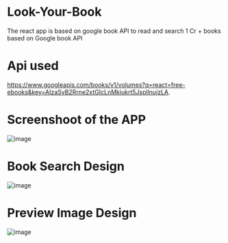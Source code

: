 # Look-Your-Book
The react app is based on google book API to read and search 1 Cr + books based on Google book API
# Api used 
https://www.googleapis.com/books/v1/volumes?q=react=free-ebooks&key=AIzaSyB2Rrne2xtGIcLnMkiukrt5JspllnujzLA.


# Screenshoot of the APP 
![image](https://user-images.githubusercontent.com/99467684/163761540-f2cb2855-17b0-402e-8ee1-169d9f8947db.png)

# Book Search Design
![image](https://user-images.githubusercontent.com/99467684/163761576-bc903878-dba5-44a0-a91b-df533eb2ee44.png)


# Preview Image Design

![image](https://user-images.githubusercontent.com/99467684/163761622-e5f47c52-f920-4c7e-9225-f62aef680d5a.png)

